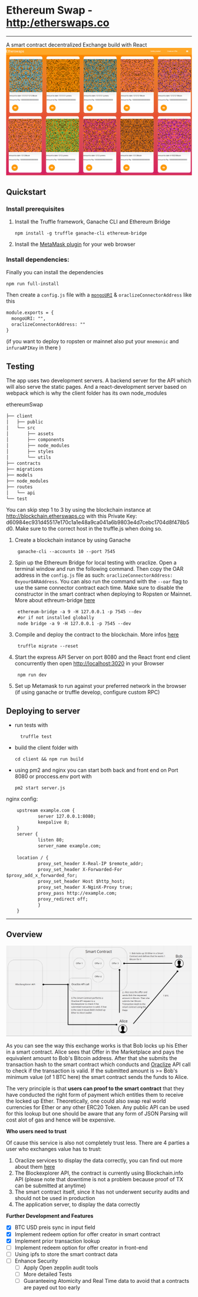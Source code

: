 #  Ethereum Swap - [http:/etherswaps.co](http://etherswaps.co)
---
A smart contract decentralized Exchange build with React
![Market](/client/src/assets/EtherswapsMarketGrid.png)

## Quickstart

### Install prerequisites

1. Install the Truffle framework, Ganache CLI and Ethereum Bridge

       npm install -g truffle ganache-cli ethereum-bridge

2. Install the [MetaMask plugin](https://metamask.io/) for your web browser

### Install dependencies:

Finally you can install the dependencies

    npm run full-install

Then create a `config.js` file with a [`mongoURI`](https://mlab.com/) & `oraclizeConnectorAddress` like this

    module.exports = {
      mongoURI: "",
      oraclizeConnectorAddress: ""
    }


(if you want to deploy to ropsten or mainnet also put your `mnemonic` and `infuraAPIKey` in there )

## Testing

The app uses two development servers. A backend server for the API which will also serve the static pages. And a react-development server based on webpack which is why the client folder has its own node_modules

ethereumSwap

    ├── client
    │   ├── public
    │   └── src
    │       ├── assets
    │       ├── components
    │       ├── node_modules
    │       ├── styles
    │       └── utils
    ├── contracts
    ├── migrations
    ├── models
    ├── node_modules
    ├── routes
    │   └── api
    └── test

You can skip step 1 to 3 by using the blockchain instance at http://blockchain.etherswaps.co with this Private Key: d60984ec931d45517e170c1a1e48a9ca041a6b9803e4d7cebc1704d8f478b5d0.
Make sure to the correct host in the truffle.js when doing so.

1. Create a blockchain instance by using Ganache

        ganache-cli --accounts 10 --port 7545


2. Spin up the Ethereum Bridge for local testing with oraclize. Open a terminal window and run the following command. Then copy the OAR address in the `config.js` file as such: `oraclizeConnectorAddress: 0xyourOARAddress`. You can also run the command with the `--oar` flag to use the same connector contract each time. Make sure to disable the constructor in the smart contract when deploying to Ropsten or Mainnet. More about ethreum-bridge [here](https://github.com/oraclize/ethereum-bridge)

        ethereum-bridge -a 9 -H 127.0.0.1 -p 7545 --dev
        #or if not installed globally
        node bridge -a 9 -H 127.0.0.1 -p 7545 --dev

3. Compile and deploy the contract to the blockchain. More infos  [here](https://truffleframework.com/)

        truffle migrate --reset

4. Start the express API Server on port 8080 and the React front end client concurrently then open [http://localhost:3020](http://localhost:3000) in your Browser

        npm run dev

5. Set up Metamask to run against your preferred network in the browser (if using ganache or truffle develop, configure custom RPC)


## Deploying to server

- run tests with

        truffle test

- build the client folder with

      cd client && npm run build

- using pm2 and nginx you can start both back and front end on Port 8080 or proccess.env port with

      pm2 start server.js

nginx config:

        upstream example.com {
                server 127.0.0.1:8080;
                keepalive 8;
        }
        server {
                listen 80;
                server_name example.com;

        location / {
                proxy_set_header X-Real-IP $remote_addr;
                proxy_set_header X-Forwarded-For    $proxy_add_x_forwarded_for;
                proxy_set_header Host $http_host;
                proxy_set_header X-NginX-Proxy true;
                proxy_pass http://example.com;
                proxy_redirect off;
                }
        }
---
## Overview

![Overview](/client/src/assets/overview.png)

As you can see the way this exchange works is that Bob locks up his Ether in a smart contract. Alice sees that Offer in the Marketplace and pays the equivalent amount to Bob's Bitcoin address. After that she submits the transaction hash to the smart contract which conducts and [Oraclize](http://www.oraclize.it/) API call to check if the transaction is valid. If the submitted amount is >= Bob's minimum value (of 1 BTC here) the smart contract sends the funds to Alice.

The very principle is that **users can proof to the smart contract** that they have conducted the right form of payment which entitles them to receive the locked up Ether. Theoretically, one could also swap real world currencies for Ether or any other ERC20 Token. Any public API can be used for this lookup but one should be aware that any form of JSON Parsing will cost alot of gas and hence will be expensive.

__Who users need to trust__

Of cause this service is also not completely trust less. There are 4 parties a user who exchanges value has to trust:
1. Oraclize services to display the data correctly, you can find out more about them [here](https://ethereum.stackexchange.com/questions/2/how-can-an-ethereum-contract-get-data-from-a-website/2336#2336)
2. The Blockexplorer API, the contract is currently using Blockchain.info API (please note that downtime is not a problem because proof of TX can be submitted at anytime)
3. The smart contract itself, since it has not underwent security audits and should not be used in production
4. The application server, to display the data correctly

__Further Development and Features__

- [x] BTC USD preis sync in input field
- [x] Implement redeem option for offer creator in smart contract
- [x] Implement prior transaction lookup
- [ ] Implement redeem option for offer creator in front-end
- [ ] Using ipfs to store the smart contract data
- [ ] Enhance Security
  - [ ] Apply Open zepplin audit tools
  - [ ] More detailed Tests
  - [ ] Guaranteeing Atomicity and Real Time data to avoid that a contracts are payed out too early

